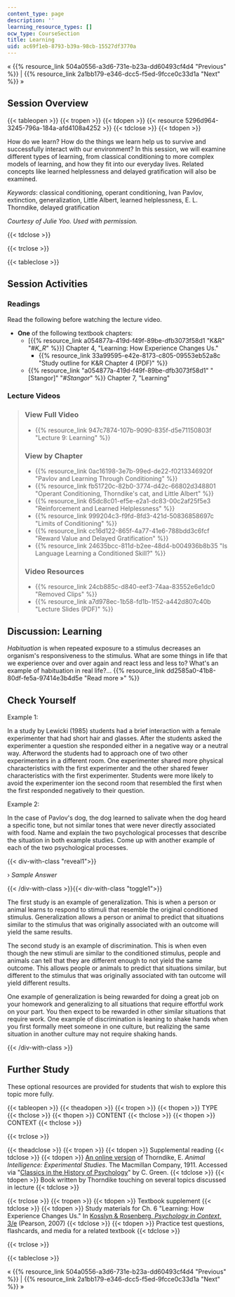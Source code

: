 ```yaml
---
content_type: page
description: ''
learning_resource_types: []
ocw_type: CourseSection
title: Learning
uid: ac69f1eb-8793-b39a-98cb-15527df3770a
---
```


« {{% resource_link 504a0556-a3d6-731e-b23a-dd60493cf4d4 "Previous" %}} | {{% resource_link 2a1bb179-e346-dcc5-f5ed-9fcce0c33d1a "Next" %}} »

Session Overview
----------------

{{< tableopen >}}
{{< tropen >}}
{{< tdopen >}}
{{< resource 5296d964-3245-796a-184a-afd4108a4252 >}}
{{< tdclose >}}
{{< tdopen >}}


How do we learn? How do the things we learn help us to survive and successfully interact with our environment? In this session, we will examine different types of learning, from classical conditioning to more complex models of learning, and how they fit into our everyday lives. Related concepts like learned helplessness and delayed gratification will also be examined.

_Keywords_: classical conditioning, operant conditioning, Ivan Pavlov, extinction, generalization, Little Albert, learned helplessness, E. L. Thorndike, delayed gratification

_Courtesy of Julie Yoo. Used with permission._


{{< tdclose >}}

{{< trclose >}}

{{< tableclose >}}

Session Activities
------------------

### Readings

Read the following before watching the lecture video.

*   **One** of the following textbook chapters:
    *   \[{{% resource_link a054877a-419d-f49f-89be-dfb3073f58d1 "K&R" "#_K_R_" %}}\] Chapter 4, "Learning: How Experience Changes Us."
        *   {{% resource_link 33a99595-e42e-8173-c805-09553eb52a8c "Study outline for K&R Chapter 4 (PDF)" %}} 
    *   {{% resource_link "a054877a-419d-f49f-89be-dfb3073f58d1" "\[Stangor\]" "#_Stangor_" %}} Chapter 7, "Learning"

### Lecture Videos

> ### View Full Video
> 
> *   {{% resource_link 947c7874-107b-9090-835f-d5e71150803f "Lecture 9: Learning" %}}
> 
> ### View by Chapter
> 
> *   {{% resource_link 0ac16198-3e7b-99ed-de22-f0213346920f "Pavlov and Learning Through Conditioning" %}}
> *   {{% resource_link fb51720c-82b0-3774-d42c-66802d348801 "Operant Conditioning, Thorndike's cat, and Little Albert" %}}
> *   {{% resource_link 65dc8c01-ef5e-e2a1-dc83-00c2af25f5e3 "Reinforcement and Learned Helplessness" %}}
> *   {{% resource_link 999204c3-f9fd-8fd3-421d-50836858697c "Limits of Conditioning" %}}
> *   {{% resource_link cc16d122-865f-4a77-41e6-788bdd3c6fcf "Reward Value and Delayed Gratification" %}}
> *   {{% resource_link 24635bcc-811d-b2ee-48d4-b004936b8b35 "Is Language Learning a Conditioned Skill?" %}}
> 
> ### Video Resources
> 
> *   {{% resource_link 24cb885c-d840-eef3-74aa-83552e6e1dc0 "Removed Clips" %}}
> *   {{% resource_link a7d978ec-1b58-fd1b-1f52-a442d807c40b "Lecture Slides (PDF)" %}}

Discussion: Learning
--------------------

_Habituation_ is when repeated exposure to a stimulus decreases an organism's responsiveness to the stimulus. What are some things in life that we experience over and over again and react less and less to? What's an example of habituation in real life?... {{% resource_link dd2585a0-41b8-80df-fe5a-97414e3b4d5e "Read more »" %}}

Check Yourself
--------------

Example 1:

In a study by Lewicki (1985) students had a brief interaction with a female experimenter that had short hair and glasses. After the students asked the experimenter a question she responded either in a negative way or a neutral way. Afterword the students had to approach one of two other experimenters in a different room. One experimenter shared more physical characteristics with the first experimenter and the other shared fewer characteristics with the first experimenter. Students were more likely to avoid the experimenter ion the second room that resembled the first when the first responded negatively to their question.

Example 2:

In the case of Pavlov's dog, the dog learned to salivate when the dog heard a specific tone, but not similar tones that were never directly associated with food. Name and explain the two psychological processes that describe the situation in both example studies. Come up with another example of each of the two psychological processes.

{{< div-with-class "reveal1">}}

› _Sample Answer_

{{< /div-with-class >}}{{< div-with-class "toggle1">}}

The first study is an example of generalization. This is when a person or animal learns to respond to stimuli that resemble the original conditioned stimulus. Generalization allows a person or animal to predict that situations similar to the stimulus that was originally associated with an outcome will yield the same results.

The second study is an example of discrimination. This is when even though the new stimuli are similar to the conditioned stimulus, people and animals can tell that they are different enough to not yield the same outcome. This allows people or animals to predict that situations similar, but different to the stimulus that was originally associated with tan outcome will yield different results.

One example of generalization is being rewarded for doing a great job on your homework and generalizing to all situations that require effortful work on your part. You then expect to be rewarded in other similar situations that require work. One example of discrimination is leaning to shake hands when you first formally meet someone in one culture, but realizing the same situation in another culture may not require shaking hands.

{{< /div-with-class >}}

Further Study
-------------

These optional resources are provided for students that wish to explore this topic more fully.

{{< tableopen >}}
{{< theadopen >}}
{{< tropen >}}
{{< thopen >}}
TYPE
{{< thclose >}}
{{< thopen >}}
CONTENT
{{< thclose >}}
{{< thopen >}}
CONTEXT
{{< thclose >}}

{{< trclose >}}

{{< theadclose >}}
{{< tropen >}}
{{< tdopen >}}
Supplemental reading
{{< tdclose >}}
{{< tdopen >}}
[An online version](http://psychclassics.yorku.ca/Thorndike/Animal/) of Thorndike, E. _Animal Intelligence: Experimental Studies_. The Macmillan Company, 1911. Accessed via "[Classics in the History of Psychology](http://psychclassics.yorku.ca/index.htm)" by C. Green.
{{< tdclose >}}
{{< tdopen >}}
Book written by Thorndike touching on several topics discussed in lecture
{{< tdclose >}}

{{< trclose >}}
{{< tropen >}}
{{< tdopen >}}
Textbook supplement
{{< tdclose >}}
{{< tdopen >}}
Study materials for Ch. 6 "Learning: How Experience Changes Us." In [Kosslyn & Rosenberg, _Psychology in Context_, 3/e](http://www.pearsonhighered.com/educator/product/Fundamentals-of-Psychology-in-Context/9780205507573.page) (Pearson, 2007)
{{< tdclose >}}
{{< tdopen >}}
Practice test questions, flashcards, and media for a related textbook
{{< tdclose >}}

{{< trclose >}}

{{< tableclose >}}

« {{% resource_link 504a0556-a3d6-731e-b23a-dd60493cf4d4 "Previous" %}} | {{% resource_link 2a1bb179-e346-dcc5-f5ed-9fcce0c33d1a "Next" %}} »